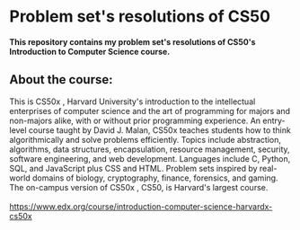 # Problem set's resolutions of CS50

#### This repository contains my problem set's resolutions of CS50's Introduction to Computer Science course.

## About the course:
This is CS50x , Harvard University's introduction to the intellectual enterprises of computer science and the art of programming for majors and non-majors alike, with or without prior programming experience. An entry-level course taught by David J. Malan, CS50x teaches students how to think algorithmically and solve problems efficiently. Topics include abstraction, algorithms, data structures, encapsulation, resource management, security, software engineering, and web development. Languages include C, Python, SQL, and JavaScript plus CSS and HTML. Problem sets inspired by real-world domains of biology, cryptography, finance, forensics, and gaming. The on-campus version of CS50x , CS50, is Harvard's largest course.
</br>
</br>
https://www.edx.org/course/introduction-computer-science-harvardx-cs50x
